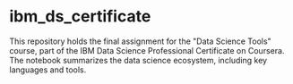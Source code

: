 # ibm_ds_certificate
 This repository holds the final assignment for the "Data Science Tools" course, part of the IBM Data Science Professional Certificate on Coursera. The notebook summarizes the data science ecosystem, including key languages and tools.
